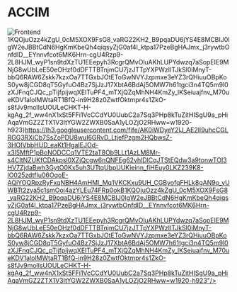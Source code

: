 # ACCIM

![Frontend](https://3.bp.blogspot.com/-o7ZZcvQPbjc/WmlAVhTTWZI/AAAAAAAAJ80/py1YT7BLT5UaI9Uo5w6c4ElUxhLrVYqmQCLcBGAs/s1600/Logo-Menu.png)
1KQOjuOzz4kZgU_0cM5XOX9FsG8_vaRG22KH2_B9pqaDU6jYS4E8MCBIJ0IgW2eJBBtCdN6HgKmKbeQh4qiqsyZjG0af4l_ktpa17PzeBgHAJmx_j3rywtbOnfdlD__EYnnvfcot6MK6Hrn-cgU4Rzp9-2L8HJM_wyP1sn9tdXzTU1EEepyh3RcgrQMvOluAKhLUPYdwzq7aSopEIE9MNjG8wUbLeE50eOHzf0dDFTTBTnjmCU7jzJTTpYXPWzIITJkSl0iMnyT-bbQ6RAW6Zskk7kzxOa7TTGxbJOtEToGwNVYJzpmxe3eYZ3rQHiuuOBpKoS0yw8jCGD8qT5GyfuO4Bz7SjJzJ17XbtA6BdAj5OMW7h61tgci3n4TQ5m9l0zXJFnqCJQc_pTijfpijwqXEITuPF4_mTXjQZqMhNH4KmZy_lKSeiuajfnv_M70ueKDV1alolMWtaRT1BfQ-in9H28z0ZwtfOktmpr4s1ZkO-s8fJv9molIsUOULeCHKT-H-kgAg_2f_ww4nX1xSt5FFi1VcCCdYU0UubC2a7Sq3PHp8kTuZitHISgU9a_pHiAqaVmGZ2ZTX1V3ItYGW2ZWXB0SaA1yLOZjO2RHww=w1920-h923)https://lh3.googleusercontent.com/fife/AK0iWDyeY2lJ_AE2lI9uhcCGLRGG3RXiCb7SsZoPDU8wuI6GRvD_LtjefPzgm2HQbwsZ-3HOIVbbHUD_eaKt1HgaIEJOd-x3l5MftP1pBoNODCCq1VTE2taT8Ob9LLt1AzLM8Mr-s4CItNZUKfCDAkpsl0XZjQcgw6nQNFEg62vhlDlCqJTStEQdw3a9tonwTOI3HV7ZjdaBwh3GytO0Kx5uh3UTtqUbpUUKieinn_fiHEuy0LKZ239K8-lO025zdtfIu06OqoE-AQiYOQRpzRyFxqNBH4AmHMI_Mq1VKCKxu9UH_CGByofqFHLk8gAN9o_yUWBTt2zya5c1smOoi4azYLEu74FRp0okB1KQOjuOzz4kZgU_0cM5XOX9FsG8_vaRG22KH2_B9pqaDU6jYS4E8MCBIJ0IgW2eJBBtCdN6HgKmKbeQh4qiqsyZjG0af4l_ktpa17PzeBgHAJmx_j3rywtbOnfdlD__EYnnvfcot6MK6Hrn-cgU4Rzp9-2L8HJM_wyP1sn9tdXzTU1EEepyh3RcgrQMvOluAKhLUPYdwzq7aSopEIE9MNjG8wUbLeE50eOHzf0dDFTTBTnjmCU7jzJTTpYXPWzIITJkSl0iMnyT-bbQ6RAW6Zskk7kzxOa7TTGxbJOtEToGwNVYJzpmxe3eYZ3rQHiuuOBpKoS0yw8jCGD8qT5GyfuO4Bz7SjJzJ17XbtA6BdAj5OMW7h61tgci3n4TQ5m9l0zXJFnqCJQc_pTijfpijwqXEITuPF4_mTXjQZqMhNH4KmZy_lKSeiuajfnv_M70ueKDV1alolMWtaRT1BfQ-in9H28z0ZwtfOktmpr4s1ZkO-s8fJv9molIsUOULeCHKT-H-kgAg_2f_ww4nX1xSt5FFi1VcCCdYU0UubC2a7Sq3PHp8kTuZitHISgU9a_pHiAqaVmGZ2ZTX1V3ItYGW2ZWXB0SaA1yLOZjO2RHww=w1920-h923"/>
